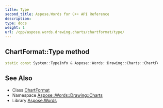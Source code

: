 ```yaml
---
title: Type
second_title: Aspose.Words for C++ API Reference
description: 
type: docs
weight: 1
url: /cpp/aspose.words.drawing.charts/chartformat/type/
---
```

## ChartFormat::Type method




```cpp
static const System::TypeInfo & Aspose::Words::Drawing::Charts::ChartFormat::Type()
```

## See Also

* Class [ChartFormat](../)
* Namespace [Aspose::Words::Drawing::Charts](../../)
* Library [Aspose.Words](../../../)
